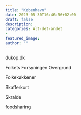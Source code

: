 ```yaml
---
title: "København"
date: 2023-05-30T16:46:56+02:00
draft: false
description:
categories: Alt-det-andet
-
featured_image:
author: ""
---
```


dukop.dk

Folkets
Forsyningen
Overgrund

Folkekøkkener

Skafferkort

Skralde

foodsharing 